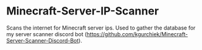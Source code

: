 # Minecraft-Server-IP-Scanner
Scans the internet for Minecraft server ips. Used to gather the database for my server scanner discord bot (https://github.com/kgurchiek/Minecraft-Server-Scanner-Discord-Bot).
